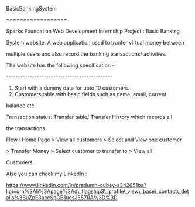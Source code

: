 ﻿BasicBankingSystem

\==================

Sparks Foundation Web Development Internship Project : Basic Banking

System website. A web application used to tranfer virtual money between

multiple users and also record the banking transactions/ activities.

The website has the following specification -

\---------------------------------------------

1. Start with a dummy data for upto 10 customers.
1. Customers table with basic fields such as name, email, current

balance etc.

Transaction status: Transfer table/ Transfer History which records all

the transactions

Flow : Home Page \> View all customers \> Select and View one customer

\> Transfer Money \> Select customer to transfer to \> View all

Customers.

Also you can check my Linkedln :

https://www.linkedin.com/in/pradumn-dubey-a342651ba?lipi=urn%3Ali%3Apage%3Ad\_flagship3\_profile\_view\_base\_contact\_details%3BuZpF3accSpGB1uosJES7RA%3D%3D
